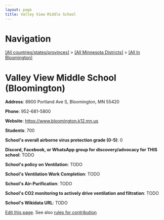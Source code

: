 ```yaml
---
layout: page
title: Valley View Middle School
---
```

# Navigation

[[All countries/states/provinces]](../../..) > [[All Minnesota Districts]](../..) > [[All In Bloomington]](..)

# Valley View Middle School (Bloomington)

**Address**: 8900 Portland Ave S, Bloomington, MN 55420

**Phone**: 952-681-5800

**Website**: <https://www.bloomington.k12.mn.us>

**Students**: 700

**School's overall airborne virus protection grade (0-5)**: 0

**Discord, Facebook, or WhatsApp group for discovery/advocacy for THIS school**: TODO

**School's policy on Ventilation**: TODO

**School's Ventilation Work Completion**: TODO

**School's Air-Purification**: TODO

**School's CO2 monitoring to actively drive ventilation and filtration**: TODO

**School's Wikidata URL**: TODO


[Edit this page](https://github.com/ventilate-schools/MN/edit/main/./Bloomington/Valley_View_Middle_School.md). See also [rules for contribution](../../../contribution-rules/)